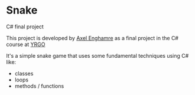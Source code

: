# Snake
 C# final project

This project is developed by [Axel Enghamre](https://github.com/AxelEnghamre) as a final project in the C# course at [YRGO](https://www.yrgo.se)

It's a simple snake game that uses some fundamental techniques using C# like:
 - classes
 - loops
 - methods / functions
